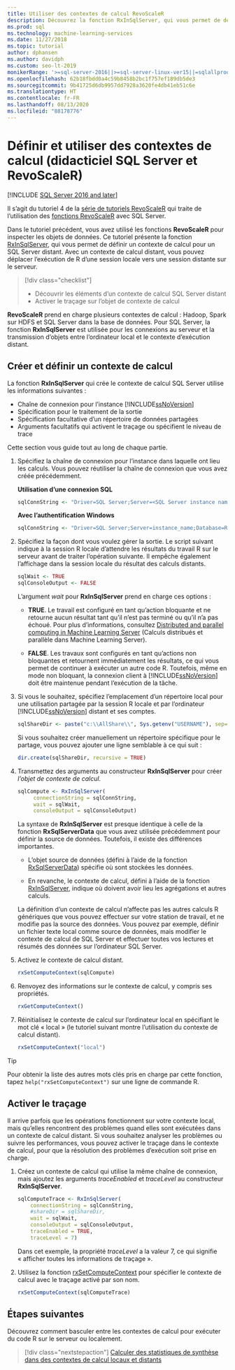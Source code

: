 ```yaml
---
title: Utiliser des contextes de calcul RevoScaleR
description: Découvrez la fonction RxInSqlServer, qui vous permet de définir un contexte de calcul pour un SQL Server distant.
ms.prod: sql
ms.technology: machine-learning-services
ms.date: 11/27/2018
ms.topic: tutorial
author: dphansen
ms.author: davidph
ms.custom: seo-lt-2019
monikerRange: '>=sql-server-2016||>=sql-server-linux-ver15||=sqlallproducts-allversions'
ms.openlocfilehash: 62b18fbdd0a4c59b8458b2bc1f757ef189db5de3
ms.sourcegitcommit: 9b41725d6db9957dd7928a3620fe4db41eb51c6e
ms.translationtype: HT
ms.contentlocale: fr-FR
ms.lasthandoff: 08/13/2020
ms.locfileid: "88178776"
---
```

# <a name="define-and-use-compute-contexts-sql-server-and-revoscaler-tutorial"></a>Définir et utiliser des contextes de calcul (didacticiel SQL Server et RevoScaleR)
[!INCLUDE [SQL Server 2016 and later](../../includes/applies-to-version/sqlserver2016.md)]

Il s’agit du tutoriel 4 de la [série de tutoriels RevoScaleR](deepdive-data-science-deep-dive-using-the-revoscaler-packages.md) qui traite de l’utilisation des [fonctions RevoScaleR](https://docs.microsoft.com/machine-learning-server/r-reference/revoscaler/revoscaler) avec SQL Server.

Dans le tutoriel précédent, vous avez utilisé les fonctions **RevoScaleR** pour inspecter les objets de données. Ce tutoriel présente la fonction [RxInSqlServer](https://docs.microsoft.com/machine-learning-server/r-reference/revoscaler/rxinsqlserver), qui vous permet de définir un contexte de calcul pour un SQL Server distant. Avec un contexte de calcul distant, vous pouvez déplacer l’exécution de R d’une session locale vers une session distante sur le serveur. 

> [!div class="checklist"]
> * Découvrir les éléments d’un contexte de calcul SQL Server distant
> * Activer le traçage sur l’objet de contexte de calcul

**RevoScaleR** prend en charge plusieurs contextes de calcul : Hadoop, Spark sur HDFS et SQL Server dans la base de données. Pour SQL Server, la fonction **RxInSqlServer** est utilisée pour les connexions au serveur et la transmission d’objets entre l’ordinateur local et le contexte d’exécution distant.

## <a name="create-and-set-a-compute-context"></a>Créer et définir un contexte de calcul

La fonction **RxInSqlServer** qui crée le contexte de calcul SQL Server utilise les informations suivantes :

+ Chaîne de connexion pour l’instance [!INCLUDE[ssNoVersion](../../includes/ssnoversion-md.md)]
+ Spécification pour le traitement de la sortie
+ Spécification facultative d’un répertoire de données partagées
+ Arguments facultatifs qui activent le traçage ou spécifient le niveau de trace

Cette section vous guide tout au long de chaque partie.

1. Spécifiez la chaîne de connexion pour l’instance dans laquelle ont lieu les calculs. Vous pouvez réutiliser la chaîne de connexion que vous avez créée précédemment.

    **Utilisation d’une connexion SQL**

    ```R
    sqlConnString <- "Driver=SQL Server;Server=<SQL Server instance name>; Database=<database name>;Uid=<SQL user nme>;Pwd=<password>"
      ```

    **Avec l’authentification Windows**

    ```R
    sqlConnString <- "Driver=SQL Server;Server=instance_name;Database=RevoDeepDive;Trusted_Connection=True"
    ```
    
2. Spécifiez la façon dont vous voulez gérer la sortie. Le script suivant indique à la session R locale d’attendre les résultats du travail R sur le serveur avant de traiter l’opération suivante. Il empêche également l’affichage dans la session locale du résultat des calculs distants.
  
    ```R
    sqlWait <- TRUE
    sqlConsoleOutput <- FALSE
    ```
  
    L’argument *wait* pour **RxInSqlServer** prend en charge ces options :
  
    -   **TRUE**. Le travail est configuré en tant qu’action bloquante et ne retourne aucun résultat tant qu’il n’est pas terminé ou qu’il n’a pas échoué.  Pour plus d’informations, consultez [Distributed and parallel computing in Machine Learning Server](https://docs.microsoft.com/machine-learning-server/r/how-to-revoscaler-distributed-computing) (Calculs distribués et parallèle dans Machine Learning Server).
  
    -   **FALSE**. Les travaux sont configurés en tant qu’actions non bloquantes et retournent immédiatement les résultats, ce qui vous permet de continuer à exécuter un autre code R. Toutefois, même en mode non bloquant, la connexion client à [!INCLUDE[ssNoVersion](../../includes/ssnoversion-md.md)] doit être maintenue pendant l’exécution de la tâche.

3. Si vous le souhaitez, spécifiez l’emplacement d’un répertoire local pour une utilisation partagée par la session R locale et par l’ordinateur [!INCLUDE[ssNoVersion](../../includes/ssnoversion-md.md)] distant et ses comptes.

    ```R
    sqlShareDir <- paste("c:\\AllShare\\", Sys.getenv("USERNAME"), sep="")
    ```
    
   Si vous souhaitez créer manuellement un répertoire spécifique pour le partage, vous pouvez ajouter une ligne semblable à ce qui suit :

    ```R
    dir.create(sqlShareDir, recursive = TRUE)
    ```

4. Transmettez des arguments au constructeur **RxInSqlServer** pour créer *l’objet de contexte de calcul*.

    ```R
    sqlCompute <- RxInSqlServer(  
         connectionString = sqlConnString,
         wait = sqlWait,
         consoleOutput = sqlConsoleOutput)
    ```
    
    La syntaxe de **RxInSqlServer** est presque identique à celle de la fonction **RxSqlServerData** que vous avez utilisée précédemment pour définir la source de données. Toutefois, il existe des différences importantes.
      
    - L’objet source de données (défini à l’aide de la fonction [RxSqlServerData](https://docs.microsoft.com/machine-learning-server/r-reference/revoscaler/rxsqlserverdata)) spécifie où sont stockées les données.
    
    - En revanche, le contexte de calcul, défini à l’aide de la fonction [RxInSqlServer](https://docs.microsoft.com/machine-learning-server/r-reference/revoscaler/rxinsqlserver), indique où doivent avoir lieu les agrégations et autres calculs.
    
    La définition d’un contexte de calcul n’affecte pas les autres calculs R génériques que vous pouvez effectuer sur votre station de travail, et ne modifie pas la source des données. Vous pouvez par exemple, définir un fichier texte local comme source de données, mais modifier le contexte de calcul de SQL Server et effectuer toutes vos lectures et résumés des données sur l’ordinateur SQL Server.

5. Activez le contexte de calcul distant.

    ```R
    rxSetComputeContext(sqlCompute)
    ```

6. Renvoyez des informations sur le contexte de calcul, y compris ses propriétés.

    ```R
    rxGetComputeContext()
    ```

7. Réinitialisez le contexte de calcul sur l’ordinateur local en spécifiant le mot clé « local » (le tutoriel suivant montre l’utilisation du contexte de calcul distant).

    ```R
    rxSetComputeContext("local")
    ```

> [!Tip]
> Pour obtenir la liste des autres mots clés pris en charge par cette fonction, tapez `help("rxSetComputeContext")` sur une ligne de commande R.

## <a name="enable-tracing"></a>Activer le traçage

Il arrive parfois que les opérations fonctionnent sur votre contexte local, mais qu’elles rencontrent des problèmes quand elles sont exécutées dans un contexte de calcul distant. Si vous souhaitez analyser les problèmes ou suivre les performances, vous pouvez activer le traçage dans le contexte de calcul, pour que la résolution des problèmes d’exécution soit prise en charge.

1. Créez un contexte de calcul qui utilise la même chaîne de connexion, mais ajoutez les arguments *traceEnabled* et *traceLevel* au constructeur **RxInSqlServer**.

    ```R
    sqlComputeTrace <- RxInSqlServer(
        connectionString = sqlConnString,
        #shareDir = sqlShareDir,
        wait = sqlWait,
        consoleOutput = sqlConsoleOutput,
        traceEnabled = TRUE,
        traceLevel = 7)
    ```
  
   Dans cet exemple, la propriété *traceLevel* a la valeur 7, ce qui signifie « afficher toutes les informations de traçage ».

2. Utilisez la fonction [rxSetComputeContext](https://docs.microsoft.com/machine-learning-server/r-reference/revoscaler/rxsetcomputecontext) pour spécifier le contexte de calcul avec le traçage activé par son nom.

    ```R
    rxSetComputeContext(sqlComputeTrace)
    ```

## <a name="next-steps"></a>Étapes suivantes

Découvrez comment basculer entre les contextes de calcul pour exécuter du code R sur le serveur ou localement.

> [!div class="nextstepaction"]
> [Calculer des statistiques de synthèse dans des contextes de calcul locaux et distants](../../machine-learning/tutorials/deepdive-create-and-run-r-scripts.md)